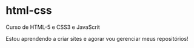 # html-css
 Curso de HTML-5 e CSS3 e JavaScrit

Estou aprendendo a criar sites e agorar vou gerenciar meus repositórios!